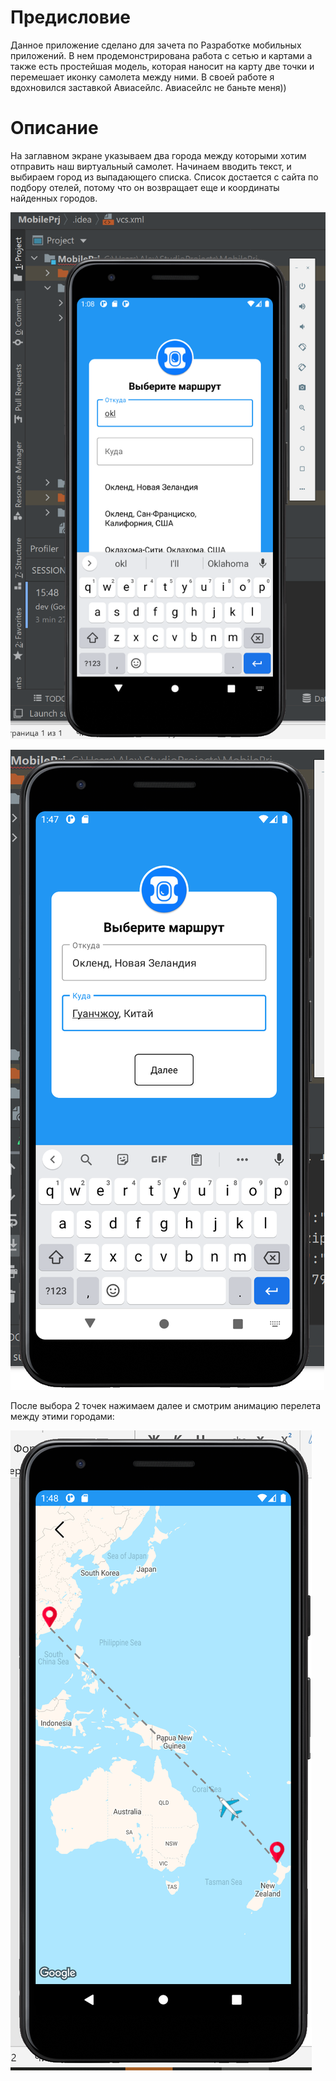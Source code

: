  
# Предисловие
Данное приложение сделано для зачета по Разработке мобильных приложений.
В нем продемонстрирована работа с сетью и картами а также есть простейшая модель, которая наносит на карту две точки и перемешает иконку самолета между ними. В своей работе я вдохновился заставкой Авиасейлс. Авиасейлс не баньте меня))
# Описание
На заглавном экране указываем два города между которыми хотим отправить наш виртуальный самолет. Начинаем вводить текст, и выбираем город из выпадающего списка. Список достается с сайта по подбору отелей, потому что он возвращает еще и координаты найденных городов.

 ![alt text](media/1.png "Экран поиска")
 
  ![alt text](media/2.png "Экран поиска")
  
После выбора 2 точек нажимаем далее и смотрим анимацию перелета между этими городами:

  ![alt text](media/3.png "Анимация")
